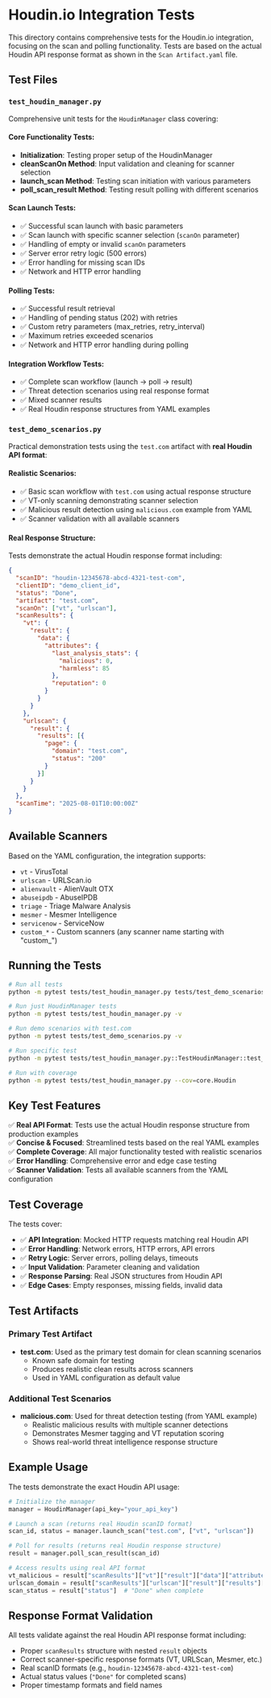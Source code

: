 # Houdin.io Integration Tests

This directory contains comprehensive tests for the Houdin.io integration, focusing on the scan and polling functionality. Tests are based on the actual Houdin API response format as shown in the `Scan Artifact.yaml` file.

## Test Files

### `test_houdin_manager.py`
Comprehensive unit tests for the `HoudinManager` class covering:

#### Core Functionality Tests:
- **Initialization**: Testing proper setup of the HoudinManager
- **cleanScanOn Method**: Input validation and cleaning for scanner selection
- **launch_scan Method**: Testing scan initiation with various parameters
- **poll_scan_result Method**: Testing result polling with different scenarios

#### Scan Launch Tests:
- ✅ Successful scan launch with basic parameters
- ✅ Scan launch with specific scanner selection (`scanOn` parameter)
- ✅ Handling of empty or invalid `scanOn` parameters
- ✅ Server error retry logic (500 errors)
- ✅ Error handling for missing scan IDs
- ✅ Network and HTTP error handling

#### Polling Tests:
- ✅ Successful result retrieval
- ✅ Handling of pending status (202) with retries
- ✅ Custom retry parameters (max_retries, retry_interval)
- ✅ Maximum retries exceeded scenarios
- ✅ Network and HTTP error handling during polling

#### Integration Workflow Tests:
- ✅ Complete scan workflow (launch → poll → result)
- ✅ Threat detection scenarios using real response format
- ✅ Mixed scanner results
- ✅ Real Houdin response structures from YAML examples

### `test_demo_scenarios.py`
Practical demonstration tests using the `test.com` artifact with **real Houdin API format**:

#### Realistic Scenarios:
- ✅ Basic scan workflow with `test.com` using actual response structure
- ✅ VT-only scanning demonstrating scanner selection
- ✅ Malicious result detection using `malicious.com` example from YAML
- ✅ Scanner validation with all available scanners

#### Real Response Structure:
Tests demonstrate the actual Houdin response format including:
```json
{
  "scanID": "houdin-12345678-abcd-4321-test-com",
  "clientID": "demo_client_id", 
  "status": "Done",
  "artifact": "test.com",
  "scanOn": ["vt", "urlscan"],
  "scanResults": {
    "vt": {
      "result": {
        "data": {
          "attributes": {
            "last_analysis_stats": {
              "malicious": 0,
              "harmless": 85
            },
            "reputation": 0
          }
        }
      }
    },
    "urlscan": {
      "result": {
        "results": [{
          "page": {
            "domain": "test.com",
            "status": "200"
          }
        }]
      }
    }
  },
  "scanTime": "2025-08-01T10:00:00Z"
}
```

## Available Scanners

Based on the YAML configuration, the integration supports:
- `vt` - VirusTotal
- `urlscan` - URLScan.io  
- `alienvault` - AlienVault OTX
- `abuseipdb` - AbuseIPDB
- `triage` - Triage Malware Analysis
- `mesmer` - Mesmer Intelligence
- `servicenow` - ServiceNow
- `custom_*` - Custom scanners (any scanner name starting with "custom_")

## Running the Tests

```bash
# Run all tests
python -m pytest tests/test_houdin_manager.py tests/test_demo_scenarios.py -v

# Run just HoudinManager tests
python -m pytest tests/test_houdin_manager.py -v

# Run demo scenarios with test.com
python -m pytest tests/test_demo_scenarios.py -v

# Run specific test
python -m pytest tests/test_houdin_manager.py::TestHoudinManager::test_launch_scan_success -v

# Run with coverage
python -m pytest tests/test_houdin_manager.py --cov=core.Houdin
```

## Key Test Features

✅ **Real API Format**: Tests use the actual Houdin response structure from production examples  
✅ **Concise & Focused**: Streamlined tests based on the real YAML examples  
✅ **Complete Coverage**: All major functionality tested with realistic scenarios  
✅ **Error Handling**: Comprehensive error and edge case testing  
✅ **Scanner Validation**: Tests all available scanners from the YAML configuration  

## Test Coverage

The tests cover:
- ✅ **API Integration**: Mocked HTTP requests matching real Houdin API
- ✅ **Error Handling**: Network errors, HTTP errors, API errors
- ✅ **Retry Logic**: Server errors, polling delays, timeouts
- ✅ **Input Validation**: Parameter cleaning and validation
- ✅ **Response Parsing**: Real JSON structures from Houdin API
- ✅ **Edge Cases**: Empty responses, missing fields, invalid data

## Test Artifacts

### Primary Test Artifact
- **test.com**: Used as the primary test domain for clean scanning scenarios
  - Known safe domain for testing
  - Produces realistic clean results across scanners
  - Used in YAML configuration as default value

### Additional Test Scenarios
- **malicious.com**: Used for threat detection testing (from YAML example)
  - Realistic malicious results with multiple scanner detections
  - Demonstrates Mesmer tagging and VT reputation scoring
  - Shows real-world threat intelligence response structure

## Example Usage

The tests demonstrate the exact Houdin API usage:

```python
# Initialize the manager
manager = HoudinManager(api_key="your_api_key")

# Launch a scan (returns real Houdin scanID format)
scan_id, status = manager.launch_scan("test.com", ["vt", "urlscan"])

# Poll for results (returns real Houdin response structure)
result = manager.poll_scan_result(scan_id)

# Access results using real API format
vt_malicious = result["scanResults"]["vt"]["result"]["data"]["attributes"]["last_analysis_stats"]["malicious"]
urlscan_domain = result["scanResults"]["urlscan"]["result"]["results"][0]["page"]["domain"]
scan_status = result["status"]  # "Done" when complete
```

## Response Format Validation

All tests validate against the real Houdin API response format including:
- Proper `scanResults` structure with nested `result` objects
- Correct scanner-specific response formats (VT, URLScan, Mesmer, etc.)
- Real scanID formats (e.g., `houdin-12345678-abcd-4321-test-com`)
- Actual status values (`"Done"` for completed scans)
- Proper timestamp formats and field names
